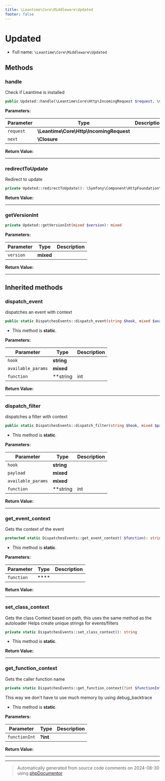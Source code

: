 ```yaml
---
title: \Leantime\Core\Middleware\Updated
footer: false
---
```


# Updated





* Full name: `\Leantime\Core\Middleware\Updated`



## Methods

### handle

Check if Leantime is installed

```php
public Updated::handle(\Leantime\Core\Http\IncomingRequest $request, \Closure $next): \Symfony\Component\HttpFoundation\Response
```








**Parameters:**

| Parameter | Type | Description |
|-----------|------|-------------|
| `request` | **\Leantime\Core\Http\IncomingRequest** |  |
| `next` | **\Closure** |  |


**Return Value:**





---
### redirectToUpdate

Redirect to update

```php
private Updated::redirectToUpdate(): \Symfony\Component\HttpFoundation\Response|false
```









**Return Value:**





---
### getVersionInt



```php
private Updated::getVersionInt(mixed $version): mixed
```








**Parameters:**

| Parameter | Type | Description |
|-----------|------|-------------|
| `version` | **mixed** |  |


**Return Value:**





---


## Inherited methods

### dispatch_event

dispatches an event with context

```php
public static DispatchesEvents::dispatch_event(string $hook, mixed $available_params = [], string|int|null $function = null): void
```



* This method is **static**.




**Parameters:**

| Parameter | Type | Description |
|-----------|------|-------------|
| `hook` | **string** |  |
| `available_params` | **mixed** |  |
| `function` | **string|int|null** |  |


**Return Value:**





---
### dispatch_filter

dispatches a filter with context

```php
public static DispatchesEvents::dispatch_filter(string $hook, mixed $payload, mixed $available_params = [], string|int|null $function = null): mixed
```



* This method is **static**.




**Parameters:**

| Parameter | Type | Description |
|-----------|------|-------------|
| `hook` | **string** |  |
| `payload` | **mixed** |  |
| `available_params` | **mixed** |  |
| `function` | **string|int|null** |  |


**Return Value:**





---
### get_event_context

Gets the context of the event

```php
protected static DispatchesEvents::get_event_context( $function): string
```



* This method is **static**.




**Parameters:**

| Parameter | Type | Description |
|-----------|------|-------------|
| `function` | **** |  |


**Return Value:**





---
### set_class_context

Gets the class Context based on path, this uses the same method as the autoloader
Helps create unique strings for events/filters

```php
private static DispatchesEvents::set_class_context(): string
```



* This method is **static**.





**Return Value:**





---
### get_function_context

Gets the caller function name

```php
private static DispatchesEvents::get_function_context(?int $functionInt = null): string
```

This way we don't have to use much memory by using debug_backtrace

* This method is **static**.




**Parameters:**

| Parameter | Type | Description |
|-----------|------|-------------|
| `functionInt` | **?int** |  |


**Return Value:**





---


---
> Automatically generated from source code comments on 2024-08-30 using [phpDocumentor](http://www.phpdoc.org/)
